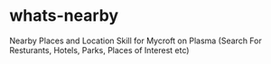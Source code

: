 # whats-nearby
Nearby Places and Location Skill for Mycroft on Plasma (Search For Resturants, Hotels, Parks, Places of Interest etc)
